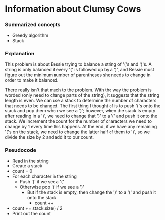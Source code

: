 # Information about Clumsy Cows
### Summarized concepts
  - Greedy algorithm
  - Stack

### Explanation
This problem is about Bessie trying to balance a string of '('s and ')'s. A string is only balanced if every '(' is followed up by a ')', and Bessie must figure out the minimum number of parentheses she needs to change in order to make it balanced.   
  
There really isn't that much to the problem. With the way the problem is worded (only need to change parts of the string), it suggests that the string length is even. We can use a stack to determine the number of characters that needs to be changed. The first thing I thought of is to push '('s onto the stack and pop them when we see a ')'; however, when the stack is empty after reading in a ')', we need to change that ')' to a '(' and push it onto the stack. We increment the count for the number of characters we need to change by 1 every time this happens. At the end, if we have any remaining '('s on the stack, we need to change the latter half of them to ')', so we divide the size by 2 and add it to our count.  

### Pseudocode
  - Read in the string
  - Create a stack
  - count = 0
  - For each character in the string
      - Push '(' if we see a '('
      - Otherwise pop '(' if we see a ')'
          - But if the stack is empty, then change the ')' to a '(' and push it onto the stack
              - count ++
  - count += stack.size() / 2
  - Print out the count
